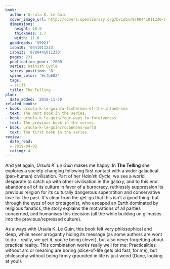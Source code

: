 ```yaml
---
book:
  author: Ursula K. Le Guin
  cover_image_url: http://covers.openlibrary.org/b/isbn/9780441011230-L.jpg
  dimensions:
    height: 18.0
    thickness: 1.7
    width: 11.0
  goodreads: '59921'
  isbn10: '0441011233'
  isbn13: '9780441011230'
  pages: 231
  publication_year: '2000'
  series: Hainish Cycle
  series_position: '8'
  spine_color: '#cfb682'
  tags:
  - scifi
  title: The Telling
plan:
  date_added: '2018-11-30'
related_books:
- book: ursula-k-le-guin/a-fisherman-of-the-inland-sea
  text: The next book in the series.
- book: ursula-k-le-guin/four-ways-to-forgiveness
  text: The previous book in the series.
- book: ursula-k-le-guin/rocannons-world
  text: The first book in the series.
review:
  date_read:
  - 2019-04-02
  rating: 4
---
```


And yet again, *Ursula K. Le Guin* makes me happy. In **The Telling** she explores a society changing following first
contact with a wider galactical (pan-human) civilisation. Part of her *Hainish Cycle*, we see a world desparate to catch
up with other civilisation in the galaxy, and to this end abandons all of its culture in favor of a burocracy,
ruthlessly suppression its previous religion for its culturally dangerous superstition and conservative love for the
past. It's clear from the get-go that this isn't a good thing, but through the eyes of our protagonist, who escaped an
Earth dominated by religious fanatics, the story explains the motivations of all parties concerned, and humanises this
decision (all the while building on glimpses into the previous/repressed culture).

As always with Ursula K. Le Guin, this book felt very philosophical and deep, while never arrogantly hiding its message
(as some authors are wont to do – really, we get it, you're being clever), but also never forgetting about practical
reality. This combination works really well for me: Practicalities without arc or meaning are boring (slice-of-life gets
old fast, for me), but philosophy without being firmly grounded in life is just weird (Dune, looking at you!).
